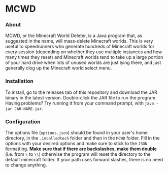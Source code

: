 # MCWD
### About
MCWD, or the Minecraft World Deleter, is a Java program that, as suggested in the name, will mass-delete Minecraft worlds.
This is very useful to speedrunners who generate hundreds of Minecraft worlds for every session (depending on whether they
use multiple instances and how many times they reset) and Minecraft worlds tend to take up a large portion of your hard
drive when lots of unused worlds are just lying there, and just generally clog up the Minecraft world select menu.
### Installation
To install, go to the releases tab of this repository and download the JAR binary in the latest version. Double-click the
JAR file to run the program. Having problems? Try running it from your command prompt, with `java -jar JAR-NAME.jar`.
### Configuration
The options file (`options.json`) should be found in your user's home directory, in the `.imcalledtech` folder and then in
the `MCWD` folder. Fill in the options with your desired options and make sure to stick to the `JSON` formatting. **Make
sure that if there are backslashes, make them double** (i.e. from `\` to `\\`) otherwise the program will reset the
directory to the default minecraft folder. If your path uses forward slashes, there is no need to change anything.